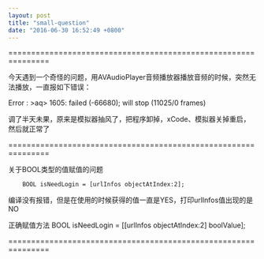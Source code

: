 ```yaml
---
layout: post
title: "small-question"
date: "2016-06-30 16:52:49 +0800"
---
```

===============================================================

今天遇到一个奇怪的问题，用AVAudioPlayer音频播放器播放音频的时候，突然无法播放，一直报如下错误：

Error : >aq> 1605: failed (-66680); will stop (11025/0 frames)

调了半天未果，原来是模拟器抽风了，把程序卸掉，xCode、模拟器关掉重启，然后就正常了

===============================================================

关于BOOL类型的值赋值的问题

        BOOL isNeedLogin = [urlInfos objectAtIndex:2];

编译没有报错，但是在使用的时候获得的值一直是YES，打印urlInfos值出现的是NO

正确赋值方法
        BOOL isNeedLogin = [[urlInfos objectAtIndex:2] boolValue];

===============================================================
